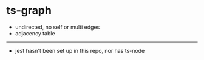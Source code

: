 # ts-graph
- undirected, no self or multi edges
- adjacency table

----
- jest hasn't been set up in this repo, nor has ts-node

